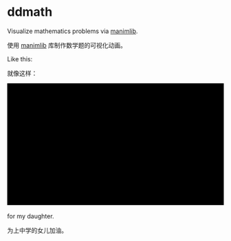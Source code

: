# ddmath

Visualize mathematics problems via [manimlib](https://github.com/3b1b/manim).

使用  [manimlib](https://github.com/3b1b/manim) 库制作数学题的可视化动画。

Like this:

就像这样：

![docker diagram](./RotateRect.gif)

for my daughter.

为上中学的女儿加油。
